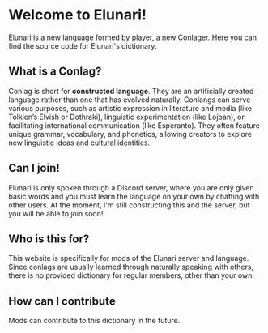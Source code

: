 # Welcome to Elunari!
Elunari is a new language formed by player, a new Conlager. Here you can find the source code for Elunari's dictionary.

## What is a Conlag?
Conlag is short for **constructed language**. They are an artificially created language rather than one that has evolved naturally. Conlangs can serve various purposes, such as artistic expression in literature and media (like Tolkien’s Elvish or Dothraki), linguistic experimentation (like Lojban), or facilitating international communication (like Esperanto). They often feature unique grammar, vocabulary, and phonetics, allowing creators to explore new linguistic ideas and cultural identities.

## Can I join! 
Elunari is only spoken through a Discord server, where you are only given basic words and you must learn the language on your own by chatting with other users. At the moment, I'm still constructing this and the server, but you will be able to join soon! 

## Who is this for?
This website is specifically for mods of the Elunari server and language. Since conlags are usually learned through naturally speaking with others, there is no provided dictionary for regular members, other than your own. 

## How can I contribute
Mods can contribute to this dictionary in the future.
